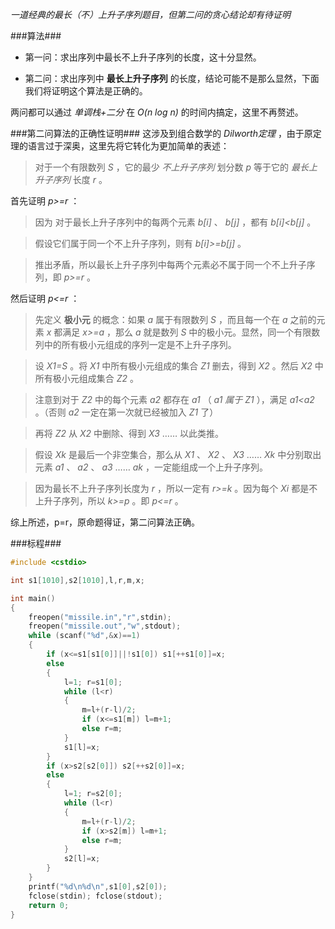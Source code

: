 *一道经典的最长（不）上升子序列题目，但第二问的贪心结论却有待证明*

###算法###
 - 第一问：求出序列中最长不上升子序列的长度，这十分显然。

 - 第二问：求出序列中 **最长上升子序列** 的长度，结论可能不是那么显然，下面我们将证明这个算法是正确的。

两问都可以通过 *单调栈+二分*  在 *O(n log n)*  的时间内搞定，这里不再赘述。

###第二问算法的正确性证明###
这涉及到组合数学的 *Dilworth定理* ，由于原定理的语言过于深奥，这里先将它转化为更加简单的表述：
>  对于一个有限数列 *S*  ，它的最少 *不上升子序列* 划分数 *p* 等于它的 *最长上升子序列* 长度 *r* 。

首先证明 *p>=r* ：
> 因为 对于最长上升子序列中的每两个元素 *b[i]* 、 *b[j]* ，都有 *b[i]<b[j]* 。

> 假设它们属于同一个不上升子序列，则有 *b[i]>=b[j]* 。

> 推出矛盾，所以最长上升子序列中每两个元素必不属于同一个不上升子序列，即 *p>=r* 。

然后证明 *p<=r* ：
> 先定义 **极小元** 的概念：如果 *a* 属于有限数列 *S* ，而且每一个在 *a* 之前的元素 *x* 都满足 *x>=a* ，那么 *a* 就是数列 *S* 中的极小元。显然，同一个有限数列中的所有极小元组成的序列一定是不上升子序列。

> 设 *X1=S* 。将 *X1* 中所有极小元组成的集合 *Z1* 删去，得到 *X2* 。然后 *X2* 中所有极小元组成集合 *Z2* 。

> 注意到对于 *Z2* 中的每个元素 *a2* 都存在 *a1* （ *a1 属于 Z1* ），满足 *a1<a2* 。（否则 *a2* 一定在第一次就已经被加入 *Z1* 了）

> 再将 *Z2* 从 *X2* 中删除、得到 *X3* …… 以此类推。

> 假设 *Xk* 是最后一个非空集合，那么从 *X1* 、 *X2* 、 *X3* …… *Xk* 中分别取出元素 *a1* 、 *a2* 、 *a3* …… *ak* ，一定能组成一个上升子序列。

> 因为最长不上升子序列长度为 *r* ，所以一定有 *r>=k* 。因为每个 *Xi* 都是不上升子序列，所以 *k>=p* 。即 *p<=r* 。

综上所述，p=r，原命题得证，第二问算法正确。

###标程###

```cpp
#include <cstdio>

int s1[1010],s2[1010],l,r,m,x;

int main()
{
	freopen("missile.in","r",stdin);
	freopen("missile.out","w",stdout);
	while (scanf("%d",&x)==1)
	{
		if (x<=s1[s1[0]]||!s1[0]) s1[++s1[0]]=x;
		else
		{
			l=1; r=s1[0];
			while (l<r)
			{
				m=l+(r-l)/2;
				if (x<=s1[m]) l=m+1;
				else r=m;
			}
			s1[l]=x;
		}
		if (x>s2[s2[0]]) s2[++s2[0]]=x;
		else
		{
			l=1; r=s2[0];
			while (l<r)
			{
				m=l+(r-l)/2;
				if (x>s2[m]) l=m+1;
				else r=m;
			}
			s2[l]=x;
		}
	}
	printf("%d\n%d\n",s1[0],s2[0]);
	fclose(stdin); fclose(stdout);
	return 0;
}

```

